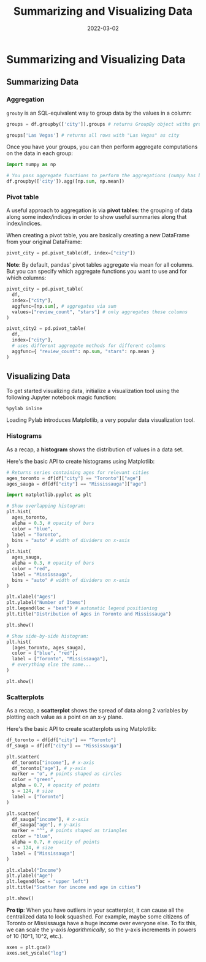 ﻿---
title: 'Summarizing and Visualizing Data'
part: 3
date: '2022-03-02'
categories: [data science]
tags: [python]
source: [coursera]
---

# Summarizing and Visualizing Data 

## Summarizing Data

### Aggregation

`grouby` is an SQL-equivalent way to group data by the values in a column:

```py
groups = df.groupby(['city']).groups # returns GroupBy object withs groups attribute

groups['Las Vegas'] # returns all rows with "Las Vegas" as city
```

Once you have your groups, you can then perform aggregate computations on the data in each group:

```py
import numpy as np

# You pass aggregate functions to perform the aggregations (numpy has built-in ones)
df.groupby(['city']).agg([np.sum, np.mean])
```

### Pivot table

A useful approach to aggregation is via **pivot tables**: the grouping of data along some index/indices in order to show useful summaries along that index/indices.

When creating a pivot table, you are basically creating a new DataFrame from your original DataFrame:

```py
pivot_city = pd.pivot_table(df, index=["city"])
```

**Note**: By default, pandas' pivot tables aggregate via mean for all columns. But you can specify which aggregate functions you want to use and for which columns:

```py
pivot_city = pd.pivot_table(
  df,
  index=["city"],
  aggfunc=[np.sum], # aggregates via sum
  values=["review_count", "stars"] # only aggregates these columns
)

pivot_city2 = pd.pivot_table(
  df,
  index=["city"],
  # uses different aggregate methods for different columns
  aggfunc={ "review_count": np.sum, "stars": np.mean }
)
```


## Visualizing Data

To get started visualizing data, initialize a visualization tool using the following Jupyter notebook magic function:

`%pylab inline`

Loading Pylab introduces Matplotlib, a very popular data visualization tool.

### Histograms

As a recap, a **histogram** shows the distribution of values in a data set.

Here's the basic API to create histograms using Matplotlib:

```py
# Returns series containing ages for relevant cities
ages_toronto = df[df["city"] == "Toronto"]["age"]
ages_sauga = df[df["city"] == "Mississauga"]["age"]

import matplotlib.pyplot as plt

# Show overlapping histogram:
plt.hist(
  ages_toronto,
  alpha = 0.3, # opacity of bars
  color = "blue",
  label = "Toronto",
  bins = "auto" # width of dividers on x-axis
)
plt.hist(
  ages_sauga,
  alpha = 0.3, # opacity of bars
  color = "red",
  label = "Mississauga",
  bins = "auto" # width of dividers on x-axis
)

plt.xlabel("Ages")
plt.ylabel("Number of Items")
plt.legend(loc = "best") # automatic legend positioning
plt.title("Distribution of Ages in Toronto and Mississauga")

plt.show()

# Show side-by-side histogram:
plt.hist(
  [ages_toronto, ages_sauga],
  color = ["blue", "red"],
  label = ["Toronto", "Mississauga"],
  # everything else the same...
)

plt.show()
```

### Scatterplots

As a recap, a **scatterplot** shows the spread of data along 2 variables by plotting each value as a point on an x-y plane.

Here's the basic API to create scatterplots using Matplotlib:

```py
df_toronto = df[df["city"] == "Toronto"]
df_sauga = df[df["city"] == "Mississauga"]

plt.scatter(
  df_toronto["income"], # x-axis
  df_toronto["age"], # y-axis
  marker = "o", # points shaped as circles
  color = "green",
  alpha = 0.7, # opacity of points
  s = 124, # size 
  label = ["Toronto"]
)

plt.scatter(
  df_sauga["income"], # x-axis
  df_sauga["age"], # y-axis
  marker = "^", # points shaped as triangles
  color = "blue",
  alpha = 0.7, # opacity of points
  s = 124, # size 
  label = ["Mississauga"]
)

plt.xlabel("Income")
plt.ylabel("Age")
plt.legend(loc = "upper left")
plt.title("Scatter for income and age in cities")

plt.show()
```

**Pro tip**: When you have outliers in your scatterplot, it can cause all the centralized data to look squashed. For example, maybe some citizens of Toronto or Mississauga have a huge income over everyone else. To fix this, we can scale the y-axis *logarithmically*, so the y-axis increments in powers of 10 (10^1, 10^2, etc.).

```py
axes = plt.gca()
axes.set_yscale("log")
```
